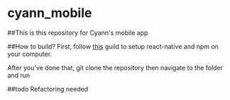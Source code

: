 # cyann_mobile

##This is this repository for Cyann's mobile app

##How to build?
First, follow [this](https://facebook.github.io/react-native/docs/getting-started.html) guild to setup react-native and npm on your computer.

After you've done that, git clone the repository then navigate to the folder and run




##todo
Refactoring needed
